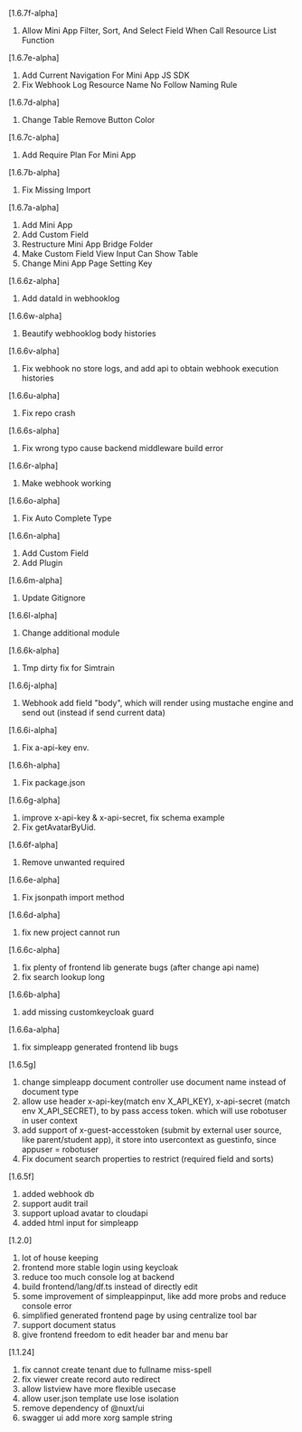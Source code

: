[1.6.7f-alpha]

1. Allow Mini App Filter, Sort, And Select Field When Call Resource List Function

[1.6.7e-alpha]

1. Add Current Navigation For Mini App JS SDK
2. Fix Webhook Log Resource Name No Follow Naming Rule

[1.6.7d-alpha]

1. Change Table Remove Button Color

[1.6.7c-alpha]

1. Add Require Plan For Mini App

[1.6.7b-alpha]

1. Fix Missing Import

[1.6.7a-alpha]

1. Add Mini App
2. Add Custom Field
3. Restructure Mini App Bridge Folder
4. Make Custom Field View Input Can Show Table
5. Change Mini App Page Setting Key

[1.6.6z-alpha]

1. Add dataId in webhooklog

[1.6.6w-alpha]

1. Beautify webhooklog body histories

[1.6.6v-alpha]

1. Fix webhook no store logs, and add api to obtain webhook execution histories

[1.6.6u-alpha]

1. Fix repo crash

[1.6.6s-alpha]

1. Fix wrong typo cause backend middleware build error

[1.6.6r-alpha]

1. Make webhook working

[1.6.6o-alpha]

1. Fix Auto Complete Type

[1.6.6n-alpha]

1. Add Custom Field
2. Add Plugin

[1.6.6m-alpha]

1. Update Gitignore

[1.6.6l-alpha]

1. Change additional module

[1.6.6k-alpha]

1. Tmp dirty fix for Simtrain

[1.6.6j-alpha]

1. Webhook add field "body", which will render using mustache engine and send out (instead if send current data)

[1.6.6i-alpha]

1. Fix a-api-key env.

[1.6.6h-alpha]

1. Fix package.json

[1.6.6g-alpha]

1. improve x-api-key & x-api-secret, fix schema example
2. Fix getAvatarByUid.

[1.6.6f-alpha]

1. Remove unwanted required

[1.6.6e-alpha]

1. Fix jsonpath import method

[1.6.6d-alpha]

1. fix new project cannot run

[1.6.6c-alpha]

1. fix plenty of frontend lib generate bugs (after change api name)
2. fix search lookup long

[1.6.6b-alpha]

1. add missing customkeycloak guard

[1.6.6a-alpha]

1. fix simpleapp generated frontend lib bugs

[1.6.5g]

1. change simpleapp document controller use document name instead of document type
2. allow use header x-api-key(match env X_API_KEY), x-api-secret (match env X_API_SECRET), to by pass access token. which will use robotuser in user context
3. add support of x-guest-accesstoken (submit by external user source, like parent/student app), it store into usercontext as guestinfo, since appuser = robotuser
4. Fix document search properties to restrict (required field and sorts)

[1.6.5f]

1. added webhook db
2. support audit trail
3. support upload avatar to cloudapi
4. added html input for simpleapp

[1.2.0]

1. lot of house keeping
2. frontend more stable login using keycloak
3. reduce too much console log at backend
4. build frontend/lang/df.ts instead of directly edit
5. some improvement of simpleappinput, like add more probs and reduce console error
6. simplified generated frontend page by using centralize tool bar
7. support document status
8. give frontend freedom to edit header bar and menu bar

[1.1.24]

1. fix cannot create tenant due to fullname miss-spell
2. fix viewer create record auto redirect
3. allow listview have more flexible usecase
4. allow user.json template use lose isolation
5. remove dependency of @nuxt/ui
6. swagger ui add more xorg sample string
